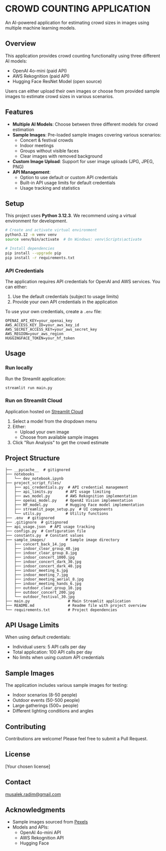 # CROWD COUNTING APPLICATION
An AI-powered application for estimating crowd sizes in images using multiple machine learning models.

## Overview
This application provides crowd counting functionality using three different AI models:
- OpenAI 4o-mini (paid API)
- AWS Rekognition (paid API)
- Hugging Face ResNet Model (open source)

Users can either upload their own images or choose from provided sample images to estimate crowd sizes in various scenarios.

## Features
- **Multiple AI Models**: Choose between three different models for crowd estimation
- **Sample Images**: Pre-loaded sample images covering various scenarios:
  - Concert & festival crowds
  - Indoor meetings
  - Groups without visible faces
  - Clear images with removed background
- **Custom Image Upload**: Support for user image uploads (JPG, JPEG, PNG)
- **API Management**: 
  - Option to use default or custom API credentials
  - Built-in API usage limits for default credentials
  - Usage tracking and statistics

## Setup
This project uses **Python 3.12.3**. We recommend using a virtual environment for development.

```bash
# Create and activate virtual environment
python3.12 -m venv venv
source venv/bin/activate  # On Windows: venv\Scripts\activate

# Install dependencies
pip install --upgrade pip
pip install -r requirements.txt
```

### API Credentials
The application requires API credentials for OpenAI and AWS services. You can either:
1. Use the default credentials (subject to usage limits)
2. Provide your own API credentials in the application

To use your own credentials, create a `.env` file:
```
OPENAI_API_KEY=your_openai_key
AWS_ACCESS_KEY_ID=your_aws_key_id
AWS_SECRET_ACCESS_KEY=your_aws_secret_key
AWS_REGION=your_aws_region
HUGGINGFACE_TOKEN=your_hf_token
```

## Usage
### Run locally
Run the Streamlit application:
```bash
streamlit run main.py
```

### Run on Streamlit Cloud
Application hosted on [Streamlit Cloud](https://radimmusalek-crowdcounting.streamlit.app/)

1. Select a model from the dropdown menu
2. Either:
   - Upload your own image
   - Choose from available sample images
3. Click "Run Analysis" to get the crowd estimate

## Project Structure
```
├── __pycache__  # gitignored
├── notebooks
│   └── dev_notebook.ipynb
├── project_script_files/
│   ├── api_credentials.py  # API credential management
│   ├── api_limits.py      # API usage limiting
│   ├── aws_model.py       # AWS Rekognition implementation
│   ├── openai_model.py    # OpenAI Vision implementation
│   ├── HF_model.py        # Hugging Face model implementation
│   ├── streamlit_page_setup.py  # UI components
│   └── utils.py           # Utility functions
├── .env  # gitignored
├── .gitignore  # gitignored
├── api_usage.json  # API usage tracking
├── configs.py  # Configuration file
├── constants.py  # Constant values
├── sample_images/         # Sample image directory
│   ├── concert_back_14.jpg
│   ├── indoor_clear_group_40.jpg
│   ├── indoor_clear_group_8.jpg
│   ├── indoor_concert_1000.jpg
│   ├── indoor_concert_dark_30.jpg
│   ├── indoor_concert_dark_40.jpg
│   ├── indoor_meeting_6.jpg
│   ├── indoor_meeting_7.jpg
│   ├── indoor_meeting_aerial_8.jpg
│   ├── indoor_meeting_hands_6.jpg
│   ├── outdoor_clear_group_10.jpg
│   ├── outdoor_concert_200.jpg
│   └── outdoor_festival_30.jpg
├── main.py                 # Main Streamlit application
├── README.md               # Readme file with project overview
└── requirements.txt        # Project dependencies

```

## API Usage Limits
When using default credentials:
- Individual users: 5 API calls per day
- Total application: 100 API calls per day
- No limits when using custom API credentials

## Sample Images
The application includes various sample images for testing:
- Indoor scenarios (8-50 people)
- Outdoor events (50-500 people)
- Large gatherings (500+ people)
- Different lighting conditions and angles

## Contributing
Contributions are welcome! Please feel free to submit a Pull Request.

## License
[Your chosen license]

## Contact
musalek.radim@gmail.com

## Acknowledgments
- Sample images sourced from [Pexels](https://www.pexels.com/)
- Models and APIs:
  - OpenAI 4o-mini API
  - AWS Rekognition API
  - Hugging Face
